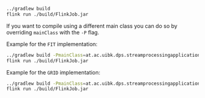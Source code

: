 ```bash
../gradlew build
flink run ./build/FlinkJob.jar
```

If you want to compile using a different main class you can do so by overriding `mainClass` with the `-P` flag.

Example for the `FIT` implementation:
```bash
../gradlew build -PmainClass=at.ac.uibk.dps.streamprocessingapplications.etl.FlinkJobFIT
flink run ./build/FlinkJob.jar
```

Example for the `GRID` implementation:
```bash
../gradlew build -PmainClass=at.ac.uibk.dps.streamprocessingapplications.etl.FlinkJobGRID
flink run ./build/FlinkJob.jar
```
